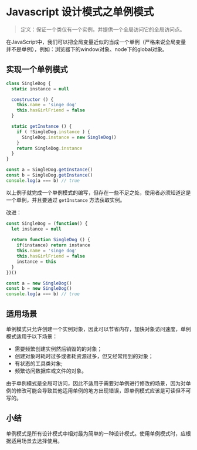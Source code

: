 # Javascript 设计模式之单例模式

> 定义：保证一个类仅有一个实例，并提供一个全局访问它的全局访问点。

在JavaScript中，我们可以把全局变量近似的当成一个单例（严格来说全局变量并不是单例），例如：浏览器下的window对象、node下的global对象。

## 实现一个单例模式

```js
class SingleDog {
  static instance = null

  constructor () {
    this.name = 'singe dog'
    this.hasGirlFriend = false
  }

  static getInstance () {
    if ( !SingleDog.instance ) {
      SingleDog.instance = new SingleDog()
    }
    return SingleDog.instance
  }
}

const a = SingleDog.getInstance()
const b = SingleDog.getInstance() 
console.log(a === b) // true
```

以上例子就完成一个单例模式的编写，但存在一些不足之处，使用者必须知道这是一个单例，并且要通过 `getInstance` 方法获取实例。

改进：

```js
const SingleDog = (function() {
  let instance = null
   
  return function SingleDog () {
    if(instance) return instance
    this.name = 'singe dog'
    this.hasGirlFriend = false
    instance = this
  }
})()

const a = new SingleDog()
const b = new SingleDog()
console.log(a === b) // true
```

## 适用场景

单例模式只允许创建一个实例对象，因此可以节省内存，加快对象访问速度，单例模式适用于以下场景：

- 需要频繁创建实例然后销毁的的对象；
- 创建对象时耗时过多或者耗资源过多，但又经常用到的对象；
- 有状态的工具类对象; 
- 频繁访问数据库或文件的对象。

由于单例模式是全局可访问，因此不适用于需要对单例进行修改的场景，因为对单例的修改可能会导致其他适用单例的地方出现错误，即单例模式应该是可读但不可写的。

## 小结

单例模式是所有设计模式中相对最为简单的一种设计模式。使用单例模式时，应根据适用场景去选择使用。
